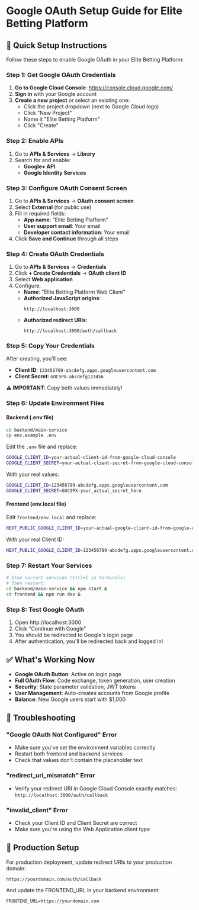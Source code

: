 # Google OAuth Setup Guide for Elite Betting Platform

## 🚀 Quick Setup Instructions

Follow these steps to enable Google OAuth in your Elite Betting Platform:

### Step 1: Get Google OAuth Credentials

1. **Go to Google Cloud Console**: https://console.cloud.google.com/
2. **Sign in** with your Google account
3. **Create a new project** or select an existing one:
   - Click the project dropdown (next to Google Cloud logo)
   - Click "New Project"
   - Name it "Elite Betting Platform"
   - Click "Create"

### Step 2: Enable APIs

1. Go to **APIs & Services** → **Library**
2. Search for and enable:
   - **Google+ API** 
   - **Google Identity Services**

### Step 3: Configure OAuth Consent Screen

1. Go to **APIs & Services** → **OAuth consent screen**
2. Select **External** (for public use)
3. Fill in required fields:
   - **App name**: "Elite Betting Platform"
   - **User support email**: Your email
   - **Developer contact information**: Your email
4. Click **Save and Continue** through all steps

### Step 4: Create OAuth Credentials

1. Go to **APIs & Services** → **Credentials**
2. Click **+ Create Credentials** → **OAuth client ID**
3. Select **Web application**
4. Configure:
   - **Name**: "Elite Betting Platform Web Client"
   - **Authorized JavaScript origins**: 
     ```
     http://localhost:3000
     ```
   - **Authorized redirect URIs**:
     ```
     http://localhost:3000/auth/callback
     ```

### Step 5: Copy Your Credentials

After creating, you'll see:
- **Client ID**: `123456789-abcdefg.apps.googleusercontent.com`
- **Client Secret**: `GOCSPX-abcdefg123456`

**⚠️ IMPORTANT**: Copy both values immediately!

### Step 6: Update Environment Files

#### Backend (.env file)
```bash
cd backend/main-service
cp env.example .env
```

Edit the `.env` file and replace:
```bash
GOOGLE_CLIENT_ID=your-actual-client-id-from-google-cloud-console
GOOGLE_CLIENT_SECRET=your-actual-client-secret-from-google-cloud-console
```

With your real values:
```bash
GOOGLE_CLIENT_ID=123456789-abcdefg.apps.googleusercontent.com
GOOGLE_CLIENT_SECRET=GOCSPX-your_actual_secret_here
```

#### Frontend (env.local file)
Edit `frontend/env.local` and replace:
```bash
NEXT_PUBLIC_GOOGLE_CLIENT_ID=your-actual-google-client-id-from-google-cloud-console
```

With your real Client ID:
```bash
NEXT_PUBLIC_GOOGLE_CLIENT_ID=123456789-abcdefg.apps.googleusercontent.com
```

### Step 7: Restart Your Services

```bash
# Stop current services (Ctrl+C in terminals)
# Then restart:
cd backend/main-service && npm start &
cd frontend && npm run dev &
```

### Step 8: Test Google OAuth

1. Open http://localhost:3000
2. Click "Continue with Google"
3. You should be redirected to Google's login page
4. After authentication, you'll be redirected back and logged in!

## ✅ What's Working Now

- **Google OAuth Button**: Active on login page
- **Full OAuth Flow**: Code exchange, token generation, user creation
- **Security**: State parameter validation, JWT tokens
- **User Management**: Auto-creates accounts from Google profile
- **Balance**: New Google users start with $1,000

## 🔧 Troubleshooting

### "Google OAuth Not Configured" Error
- Make sure you've set the environment variables correctly
- Restart both frontend and backend services
- Check that values don't contain the placeholder text

### "redirect_uri_mismatch" Error
- Verify your redirect URI in Google Cloud Console exactly matches:
  `http://localhost:3000/auth/callback`

### "invalid_client" Error
- Check your Client ID and Client Secret are correct
- Make sure you're using the Web Application client type

## 🎯 Production Setup

For production deployment, update redirect URIs to your production domain:
```
https://yourdomain.com/auth/callback
```

And update the FRONTEND_URL in your backend environment:
```
FRONTEND_URL=https://yourdomain.com
``` 